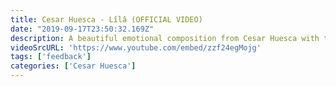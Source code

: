 ```yaml
---
title: Cesar Huesca - Lîlâ (OFFICIAL VIDEO)
date: "2019-09-17T23:50:32.169Z"
description: A beautiful emotional composition from Cesar Huesca with the great melody and feel. So it's basically a feedback manipulation... ON A CLEAN SOUND!!  
videoSrcURL: 'https://www.youtube.com/embed/zzf24egMojg'
tags: ['feedback']
categories: ['Cesar Huesca']
---
```

